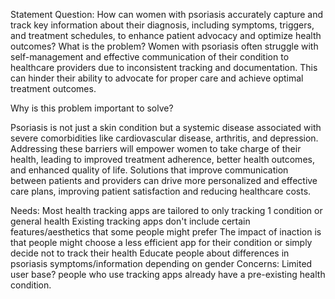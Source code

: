 Statement Question:
How can women with psoriasis accurately capture and track key information about their diagnosis, including symptoms, triggers, and treatment schedules, to enhance patient advocacy and optimize health outcomes?
What is the problem?
Women with psoriasis often struggle with self-management and effective communication of their condition to healthcare providers due to inconsistent tracking and documentation. This can hinder their ability to advocate for proper care and achieve optimal treatment outcomes.

Why is this problem important to solve?

Psoriasis is not just a skin condition but a systemic disease associated with severe comorbidities like cardiovascular disease, arthritis, and depression.
Addressing these barriers will empower women to take charge of their health, leading to improved treatment adherence, better health outcomes, and enhanced quality of life.
Solutions that improve communication between patients and providers can drive more personalized and effective care plans, improving patient satisfaction and reducing healthcare costs.

Needs:
Most health tracking apps are tailored to only tracking 1 condition or general health
Existing tracking apps don't include certain features/aesthetics that some people might prefer
The impact of inaction is that people might choose a less efficient app for their condition or simply decide not to track their health
Educate people about differences in psoriasis symptoms/information depending on gender
Concerns:
Limited user base? people who use tracking apps already have a pre-existing health condition.
